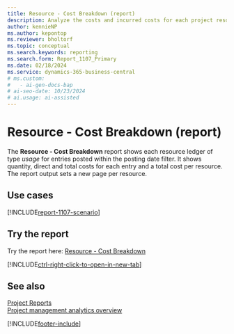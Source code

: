 ```yaml
---
title: Resource - Cost Breakdown (report)
description: Analyze the costs and incurred costs for each project resource in a period.
author: kennieNP
ms.author: kepontop
ms.reviewer: bholtorf
ms.topic: conceptual
ms.search.keywords: reporting
ms.search.form: Report_1107_Primary
ms.date: 02/18/2024
ms.service: dynamics-365-business-central
# ms.custom:
#   - ai-gen-docs-bap
# ai-seo-date: 10/23/2024
# ai.usage: ai-assisted
---
```


# Resource - Cost Breakdown (report)

The **Resource - Cost Breakdown** report shows each resource ledger of type *usage* for entries posted within the posting date filter. It shows quantity, direct and total costs for each entry and a total cost per resource. The report output sets a new page per resource.

## Use cases

[!INCLUDE[report-1107-scenario](../includes/report-1107-scenario-include.md)]

## Try the report

Try the report here: [Resource - Cost Breakdown](https://businesscentral.dynamics.com?report=1107)

[!INCLUDE[ctrl-right-click-to-open-in-new-tab](../includes/ctrl-right-click-to-open-in-new-tab.md)]

## See also

[Project Reports](../project-reports.md)  
[Project management analytics overview](../projects-analytics-overview.md)  

[!INCLUDE[footer-include](../includes/footer-banner.md)]